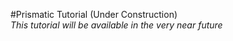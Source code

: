 #Prismatic Tutorial (Under Construction)   
*This tutorial will be available in the very near future*

